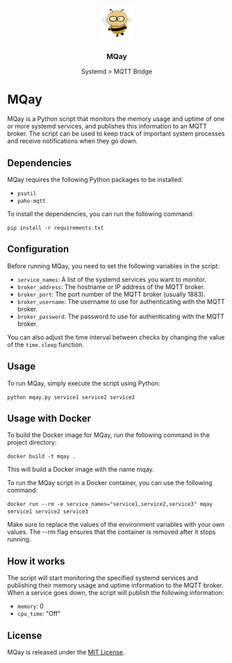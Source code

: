<!-- PROJECT LOGO -->
<br />
<p align="center">
  <a href="https://github.com/thiagobucca/bucalarm-iot">
    <img src="images/mqay.png" alt="Logo" width="80" height="80">
  </a>

  <h3 align="center">MQay</h3>

  <p align="center">
    Systemd > MQTT Bridge
    <br />
  </p>
</p>

# MQay

MQay is a Python script that monitors the memory usage and uptime of one or more systemd services, and publishes this information to an MQTT broker. The script can be used to keep track of important system processes and receive notifications when they go down.

## Dependencies

MQay requires the following Python packages to be installed:

- `psutil`
- `paho-mqtt`

To install the dependencies, you can run the following command:

`pip install -r requirements.txt`

## Configuration

Before running MQay, you need to set the following variables in the script:

- `service_names`: A list of the systemd services you want to monitor.
- `broker_address`: The hostname or IP address of the MQTT broker.
- `broker_port`: The port number of the MQTT broker (usually 1883).
- `broker_username`: The username to use for authenticating with the MQTT broker.
- `broker_password`: The password to use for authenticating with the MQTT broker.

You can also adjust the time interval between checks by changing the value of the `time.sleep` function.

## Usage

To run MQay, simply execute the script using Python:

`python mqay.py service1 service2 service3`

## Usage with Docker

To build the Docker image for MQay, run the following command in the project directory:

`docker build -t mqay .`

This will build a Docker image with the name mqay.

To run the MQay script in a Docker container, you can use the following command:

`docker run --rm -e service_names="service1,service2,service3" mqay service1 service2 service3`

Make sure to replace the values of the environment variables with your own values. The --rm flag ensures that the container is removed after it stops running.


## How it works

The script will start monitoring the specified systemd services and publishing their memory usage and uptime information to the MQTT broker. When a service goes down, the script will publish the following information:

- `memory`: 0
- `cpu_time`: "Off"

## License

MQay is released under the [MIT License](LICENSE).
